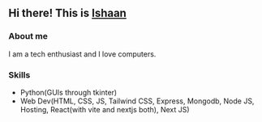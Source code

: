 ## Hi there! This is [Ishaan](https://github.com/ishaan-chaturvedi1)

### About me

I am a tech enthusiast and I love computers.

### Skills

* Python(GUIs through tkinter)
* Web Dev(HTML, CSS, JS, Tailwind CSS, Express, Mongodb, Node JS, Hosting, React(with vite and nextjs both), Next JS)

<!--
**ishaan-chaturvedi1/ishaan-chaturvedi1** is a ✨ _special_ ✨ repository because its `README.md` (this file) appears on your GitHub profile.

Here are some ideas to get you started:

- 🔭 I’m currently working on ...
- 🌱 I’m currently learning ...
- 👯 I’m looking to collaborate on ...
- 🤔 I’m looking for help with ...
- 💬 Ask me about ...
- 📫 How to reach me: ...
- 😄 Pronouns: ...
- ⚡ Fun fact: ...
-->
